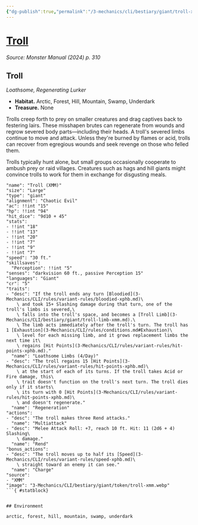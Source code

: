 ```yaml
---
{"dg-publish":true,"permalink":"/3-mechanics/cli/bestiary/giant/troll-xmm/","tags":["ttrpg-cli/compendium/src/5e/xmm","ttrpg-cli/monster/cr/5","ttrpg-cli/monster/environment/arctic","ttrpg-cli/monster/environment/forest","ttrpg-cli/monster/environment/hill","ttrpg-cli/monster/environment/mountain","ttrpg-cli/monster/environment/swamp","ttrpg-cli/monster/environment/underdark","ttrpg-cli/monster/size/large","ttrpg-cli/monster/type/giant"],"noteIcon":""}
---
```


# [Troll](3-Mechanics\CLI\bestiary\giant/troll-xmm.md)
*Source: Monster Manual (2024) p. 310*  

## Troll

*Loathsome, Regenerating Lurker*

- **Habitat.** Arctic, Forest, Hill, Mountain, Swamp, Underdark  
- **Treasure.** None  

Trolls creep forth to prey on smaller creatures and drag captives back to festering lairs. These misshapen brutes can regenerate from wounds and regrow severed body parts—including their heads. A troll's severed limbs continue to move and attack. Unless they're burned by flames or acid, trolls can recover from egregious wounds and seek revenge on those who felled them.

Trolls typically hunt alone, but small groups occasionally cooperate to ambush prey or raid villages. Creatures such as hags and hill giants might convince trolls to work for them in exchange for disgusting meals.

```statblock
"name": "Troll (XMM)"
"size": "Large"
"type": "giant"
"alignment": "Chaotic Evil"
"ac": !!int "15"
"hp": !!int "94"
"hit_dice": "9d10 + 45"
"stats":
- !!int "18"
- !!int "13"
- !!int "20"
- !!int "7"
- !!int "9"
- !!int "7"
"speed": "30 ft."
"skillsaves":
  "Perception": !!int "5"
"senses": "darkvision 60 ft., passive Perception 15"
"languages": "Giant"
"cr": "5"
"traits":
- "desc": "If the troll ends any turn [Bloodied](3-Mechanics/CLI/rules/variant-rules/bloodied-xphb.md)\
    \ and took 15+ Slashing damage during that turn, one of the troll's limbs is severed,\
    \ falls into the troll's space, and becomes a [Troll Limb](3-Mechanics/CLI/bestiary/giant/troll-limb-xmm.md).\
    \ The limb acts immediately after the troll's turn. The troll has 1 [Exhaustion](3-Mechanics/CLI/rules/conditions.md#Exhaustion)\
    \ level for each missing limb, and it grows replacement limbs the next time it\
    \ regains [Hit Points](3-Mechanics/CLI/rules/variant-rules/hit-points-xphb.md)."
  "name": "Loathsome Limbs (4/Day)"
- "desc": "The troll regains 15 [Hit Points](3-Mechanics/CLI/rules/variant-rules/hit-points-xphb.md)\
    \ at the start of each of its turns. If the troll takes Acid or Fire damage, this\
    \ trait doesn't function on the troll's next turn. The troll dies only if it starts\
    \ its turn with 0 [Hit Points](3-Mechanics/CLI/rules/variant-rules/hit-points-xphb.md)\
    \ and doesn't regenerate."
  "name": "Regeneration"
"actions":
- "desc": "The troll makes three Rend attacks."
  "name": "Multiattack"
- "desc": "Melee Attack Roll: +7, reach 10 ft. Hit: 11 (2d6 + 4) Slashing\
    \ damage."
  "name": "Rend"
"bonus_actions":
- "desc": "The troll moves up to half its [Speed](3-Mechanics/CLI/rules/variant-rules/speed-xphb.md)\
    \ straight toward an enemy it can see."
  "name": "Charge"
"source":
- "XMM"
"image": "3-Mechanics/CLI/bestiary/giant/token/troll-xmm.webp"
```{ #statblock}


## Environment

arctic, forest, hill, mountain, swamp, underdark